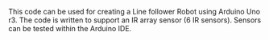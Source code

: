 This code can be used for creating a Line follower Robot using Arduino Uno r3.
The code is written to support an IR array sensor (6 IR sensors).
Sensors can be tested within the Arduino IDE.
